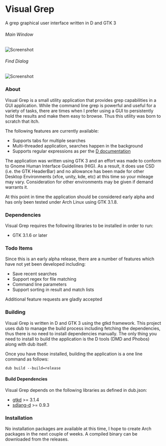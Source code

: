 # Visual Grep
A grep graphical user interface written in D and GTK 3

###### Main Window
![Screenshot](http://www.gexperts.com/img/vgrep/main.png)

###### Find Dialog
![Screenshot](http://www.gexperts.com/img/vgrep/options.png)

### About

Visual Grep is a small utility application that provides grep capabilities in a GUI application. While the command line grep is powerful and useful for a variety of tasks, there are times when I prefer using a GUI to persistently hold the results and make them easy to browse. Thus this utility was born to scratch that itch.

The following features are currently available:

* Supports tabs for multiple searches
* Multi-threaded application, searches happen in the background
* Supports regular expressions as per the [D documentation](http://dlang.org/phobos/std_regex.html)

The application was written using GTK 3 and an effort was made to conform to Gnome Human Interface Guidelines (HIG). As a result, it does use CSD (i.e. the GTK HeaderBar) and no allowance has been made for other Desktop Environments (xfce, unity, kde, etc) at this time so your mileage may vary. Consideration for other environments may be given if demand warrants it.

At this point in time the application should be considered early alpha and has only been tested under Arch Linux using GTK 3.1.8.

### Dependencies

Visual Grep requires the following libraries to be installed in order to run:
* GTK 3.1.6 or later

### Todo Items

Since this is an early alpha release, there are a number of features which have not yet been developed including:

* Save recent searches
* Support regex for file matching
* Command line parameters
* Support sorting in result and match lists

Additional feature requests are gladly accepted

### Building

Visual Grep is written in D and GTK 3 using the gtkd framework. This project uses dub to manage the build process including fetching the dependencies, thus there is no need to install dependencies manually. The only thing you need to install to build the application is the D tools (DMD and Phobos) along with dub itself.

Once you have those installed, building the application is a one line command as follows:

```
dub build --build=release
```
#### Build Dependencies

Visual Grep depends on the following libraries as defined in dub.json:
* [gtkd](http://gtkd.org/) >= 3.1.4
* [sdlang-d](https://github.com/Abscissa/SDLang-D/blob/master/HOWTO.md) >= 0.9.3

### Installation

No installation packages are available at this time, I hope to create Arch packages in the next couple of weeks. A compiled binary can be downloaded from the releases.
